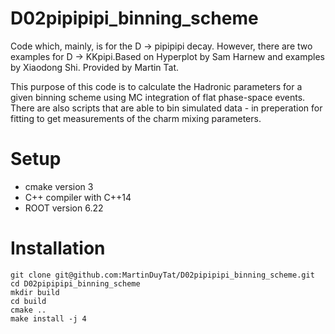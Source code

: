 # D02pipipipi_binning_scheme
Code which, mainly, is for the D -> pipipipi decay. However, there are two examples for D -> KKpipi.Based on Hyperplot by Sam Harnew and examples by Xiaodong Shi. Provided by Martin Tat.

This purpose of this code is to calculate the Hadronic parameters for a given binning scheme using MC integration of flat phase-space events. There are also scripts that are able to bin simulated data - in preperation for fitting to get measurements of the charm mixing parameters.

# Setup

- cmake version 3
- C++ compiler with C++14
- ROOT version 6.22

# Installation

```
git clone git@github.com:MartinDuyTat/D02pipipipi_binning_scheme.git
cd D02pipipipi_binning_scheme
mkdir build
cd build
cmake ..
make install -j 4
```
